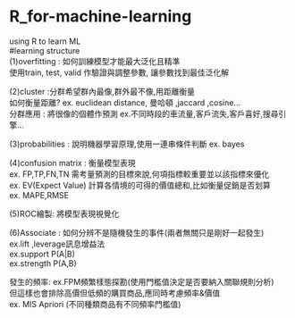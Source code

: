 # R_for-machine-learning
using R to learn ML  
#learning structure  
(1)overfitting : 如何訓練模型才能最大泛化且精準  
使用train, test, valid 作驗證與調整參數, 讓參數找到最佳泛化解    

(2)cluster :分群希望群內最像,群外最不像,用距離衡量  
如何衡量距離? ex. euclidean distance, 曼哈頓 ,jaccard ,cosine...  
分群應用 : 將很像的個體作預測 ex.不同時段的車流量,客戶流失,客戶喜好,搜尋引擎...  

(3)probabilities : 說明機器學習原理,使用一連串條件判斷 ex. bayes  

(4)confusion matrix : 衡量模型表現  
ex. FP,TP,FN,TN 需考量預測的目標來說,何項指標較重要並以該指標來優化  
ex. EV(Expect Value) 計算各情境的可得的價值總和,比如衡量促銷是否划算  
ex. MAPE,RMSE  

(5)ROC繪製: 將模型表現視覺化  

(6)Associate : 如何分辨不是隨機發生的事件(兩者無關只是剛好一起發生)  
ex.lift ,leverage訊息增益法  
ex.support P(A|B)  
ex.strength P(A,B)  
  
發生的頻率: ex.FPM頻繁樣態探勘(使用門檻值決定是否要納入關聯規則分析)  
但這樣也會排除高價但低頻的購買商品,應同時考慮頻率&價值  
ex. MIS Apriori (不同種類商品有不同頻率門檻值)




